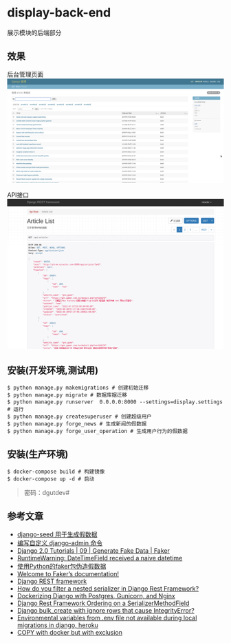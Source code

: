 # display-back-end
展示模块的后端部分

## 效果

后台管理页面
![后台管理页面](docs/img/demo.png)

API接口
![API接口](docs/img/api.png)

## 安装(开发环境,测试用)

```shell script
$ python manage.py makemigrations # 创建初始迁移
$ python manage.py migrate # 数据库据迁移
$ python manage.py runserver  0.0.0.0:8000 --settings=display.settings # 运行
$ python manage.py createsuperuser # 创建超级用户
$ python manage.py forge_news # 生成新闻的假数据
$ python manage.py forge_user_operation # 生成用户行为的假数据
```

## 安装(生产环境)

```shell script
$ docker-compose build # 构建镜像
$ docker-compose up -d # 启动
```

> 密码：dgutdev#

## 参考文章
- [django-seed 用于生成假数据](https://github.com/Brobin/django-seed)
- [编写自定义 django-admin 命令](https://docs.djangoproject.com/zh-hans/2.2/howto/custom-management-commands/)
- [Django 2.0 Tutorials | 09 | Generate Fake Data | Faker](https://www.youtube.com/watch?v=Nq5JXFpQ2jE&list=PLR2qQy0Zxs_XXgPZvuPcOZPvAiswqwpjf&index=9)
- [RuntimeWarning: DateTimeField received a naive datetime](https://stackoverflow.com/questions/18622007/runtimewarning-datetimefield-received-a-naive-datetime)
- [使用Python的faker包伪造假数据](https://blog.csdn.net/lb245557472/article/details/80758307)
- [Welcome to Faker’s documentation!](https://faker.readthedocs.io/en/master/)
- [Django REST framework](https://www.django-rest-framework.org)
- [How do you filter a nested serializer in Django Rest Framework?](https://stackoverflow.com/questions/28163556/how-do-you-filter-a-nested-serializer-in-django-rest-framework)
- [Dockerizing Django with Postgres, Gunicorn, and Nginx](https://testdriven.io/blog/dockerizing-django-with-postgres-gunicorn-and-nginx/#.XVK2q93me6c.hackernews)
- [Django Rest Framework Ordering on a SerializerMethodField](https://stackoverflow.com/questions/30041948/django-rest-framework-ordering-on-a-serializermethodfield)
- [Django bulk_create with ignore rows that cause IntegrityError?](https://stackoverflow.com/questions/12451053/django-bulk-create-with-ignore-rows-that-cause-integrityerror)
- [Environmental variables from .env file not available during local migrations in django, heroku](https://stackoverflow.com/questions/38437170/environmental-variables-from-env-file-not-available-during-local-migrations-in)
- [COPY with docker but with exclusion](https://stackoverflow.com/questions/43747776/copy-with-docker-but-with-exclusion)